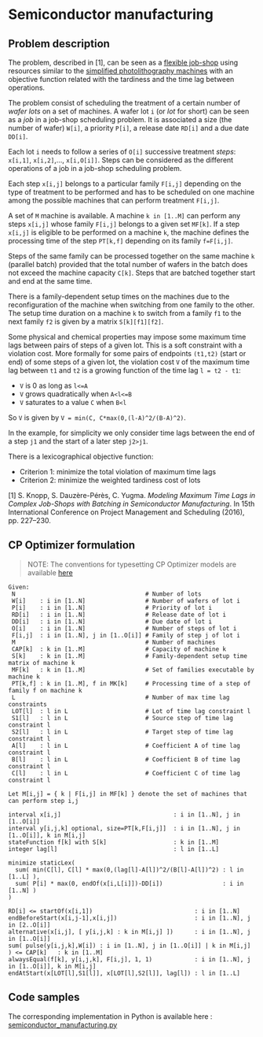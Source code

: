 # Semiconductor manufacturing

## Problem description

The problem, described in [1], can be seen as a [flexible job-shop](../classical_scheduling_problems/flexible_job_shop/README.md) using resources similar to the [simplified photolithography machines](../simplified_photolithography_machine/README.md) with an objective function related with the tardiness and the time lag between operations.

The problem consist of scheduling the treatment of a certain number of _wafer lots_ on a set of machines. A wafer lot `i` (or _lot_ for short) can be seen as a _job_ in a job-shop scheduling problem. It is associated a size (the number of wafer) `W[i]`, a priority `P[i]`, a release date `RD[i]` and a due date `DD[i]`.

Each lot `i` needs to follow a series of `O[i]` successive treatment _steps_: `x[i,1]`, `x[i,2]`,..., `x[i,O[i]]`. Steps can be considered as the different operations of a job in a job-shop scheduling problem. 

Each step `x[i,j]` belongs to a particular family `F[i,j]` depending on the type of treatment to be performed and has to be scheduled on one machine among the possible machines that can perform treatment `F[i,j]`.

A set of `M` machine is available. A machine `k in [1..M]` can perform any steps `x[i,j]` whose family `F[i,j]` belongs to a given set `MF[k]`. If a step `x[i,j]` is eligible to be performed on a machine `k`, the machine defines the processing time of the step `PT[k,f]` depending on its family `f=F[i,j]`.

Steps of the same family can be processed together on the same machine `k` (parallel batch) provided that the total number of wafers in the batch does not exceed the machine capacity `C[k]`. Steps that are batched together start and end at the same time.

There is a family-dependent setup times on the machines due to the reconfiguration of the machine when switching from one family to the other. The setup time duration on a machine `k` to switch from a family `f1` to the next family `f2` is given by a matrix `S[k][f1][f2]`.

Some physical and chemical properties may impose some maximum time lags between pairs of steps of a given lot. This is a soft constraint with a violation cost. More formally for some pairs of endpoints `(t1,t2)` (start or end) of some steps of a given lot, the violation cost `V` of the maximum time lag between `t1` and `t2` is a growing function of the time lag `l = t2 - t1`:

   * `V` is 0 as long as `l<=A`
   * `V` grows quadratically when `A<l<=B`
   * `V` saturates to a value `C` when `B<l`

So `V` is given by `V = min(C, C*max(0,(l-A)^2/(B-A)^2)`.

In the example, for simplicity we only consider time lags between the end of a step `j1` and the start of a later step `j2>j1`.

There is a lexicographical objective function: 

   * Criterion 1: minimize the total violation of maximum time lags
   * Criterion 2: minimize the weighted tardiness cost of lots


[1] S. Knopp, S. Dauzère-Pérès, C. Yugma. _Modeling Maximum Time Lags in Complex Job-Shops with Batching in Semiconductor Manufacturing_. In 15th International Conference on Project Management and Scheduling (2016), pp. 227–230.


## CP Optimizer formulation


> NOTE: The conventions for typesetting CP Optimizer models are available [here](../../typeset_models/README.md)

```
Given:
 N                                     # Number of lots
 W[i]    : i in [1..N]                 # Number of wafers of lot i
 P[i]    : i in [1..N]                 # Priority of lot i
 RD[i]   : i in [1..N]                 # Release date of lot i
 DD[i]   : i in [1..N]                 # Due date of lot i
 O[i]    : i in [1..N]                 # Number of steps of lot i
 F[i,j]  : i in [1..N], j in [1..O[i]] # Family of step j of lot i
 M                                     # Number of machines
 CAP[k]  : k in [1..M]                 # Capacity of machine k
 S[k]    : k in [1..M]                 # Family-dependent setup time matrix of machine k
 MF[k]   : k in [1..M]                 # Set of families executable by machine k
 PT[k,f] : k in [1..M], f in MK[k]     # Processing time of a step of family f on machine k
 L                                     # Number of max time lag constraints
 LOT[l]  : l in L                      # Lot of time lag constraint l
 S1[l]   : l in L                      # Source step of time lag constraint l
 S2[l]   : l in L                      # Target step of time lag constraint l
 A[l]    : l in L                      # Coefficient A of time lag constraint l
 B[l]    : l in L                      # Coefficient B of time lag constraint l
 C[l]    : l in L                      # Coefficient C of time lag constraint l
 
Let M[i,j] = { k | F[i,j] in MF[k] } denote the set of machines that can perform step i,j
 
interval x[i,j]                                : i in [1..N], j in [1..O[i]]
interval y[i,j,k] optional, size=PT[k,F[i,j]]  : i in [1..N], j in [1..O[i]], k in M[i,j]
stateFunction f[k] with S[k]                   : k in [1..M]
integer lag[l]                                 : l in [1..L]

minimize staticLex(
  sum( min(C[l], C[l] * max(0,(lag[l]-A[l])^2/(B[l]-A[l])^2) : l in [1..L] ),
  sum( P[i] * max(0, endOf(x[i,L[i]])-DD[i])                 : i in [1..N] )
)

RD[i] <= startOf(x[i,1])                             : i in [1..N]
endBeforeStart(x[i,j-1],x[i,j])                      : i in [1..N], j in [2..O[i]]
alternative(x[i,j], [ y[i,j,k] : k in M[i,j] ])      : i in [1..N], j in [1..O[i]]
sum( pulse(y[i,j,k],W[i]) : i in [1..N], j in [1..O[i]] | k in M[i,j] ) <= CAP[k]   : k in [1..M]
alwaysEqual(f[k], y[i,j,k], F[i,j], 1, 1)            : i in [1..N], j in [1..O[i]], k in M[i,j]
endAtStart(x[LOT[l],S1[l]], x[LOT[l],S2[l]], lag[l]) : l in [1..L]
```

## Code samples

The corresponding implementation in Python is available here : [semiconductor_manufacturing.py](python/semiconductor_manufacturing.py)